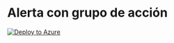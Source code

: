 # Alerta con grupo de acción
[![Deploy to Azure](https://aka.ms/deploytoazurebutton)](https://portal.azure.com/#create/Microsoft.Template/uri/https%3a%2f%2fraw.githubusercontent.com%2fMario-Developer%2fARM-Templates%2fmaster%2fAlertaCompleta%2fmetricalertwithactiongoup.json)